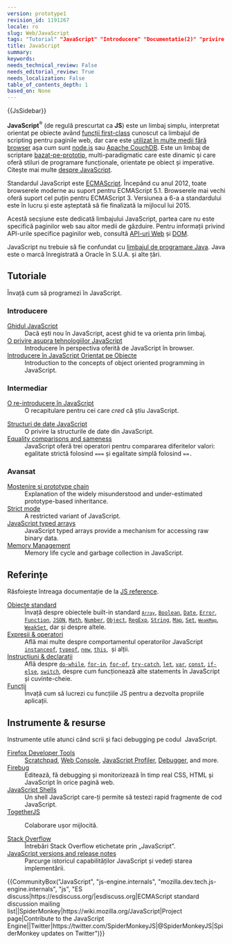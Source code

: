 ```yaml
---
version: prototype1
revision_id: 1191267
locale: ro
slug: Web/JavaScript
tags: "Tutorial" "JavaScript" "Introducere" "Documentatie(2)" "privire generală" "pagina principală"
title: JavaScript
summary: 
keywords: 
needs_technical_review: False
needs_editorial_review: True
needs_localization: False
table_of_contents_depth: 1
based_on: None
---
```

<div>{{JsSidebar}}</div>

<p class="summary"><strong>JavaScript</strong><sup>®</sup> (de regulă prescurtat ca <strong>JS</strong>) este un limbaj simplu, interpretat orientat pe obiecte având <a href="https://en.wikipedia.org/wiki/First-class_functions">funcții first-class</a> cunoscut ca limbajul de scripting pentru paginile web, dar care este <a href="https://en.wikipedia.org/wiki/JavaScript#Uses_outside_web_pages">utilizat în multe medii fără browser</a> așa cum sunt <a href="https://nodejs.org/">node.js</a> sau <a href="https://couchdb.apache.org/">Apache CouchDB</a>. Este un limbaj de scriptare <a href="/ro/docs/https://en.wikipedia.org/wiki/Prototype-based_programming">bazat-pe-prototip</a>, multi-paradigmatic care este dinamic și care oferă stiluri de programare funcționale, orientate pe obiect și imperative. Citește mai multe <a href="https://developer.mozilla.org/en-US/docs/Web/JavaScript/About_JavaScript">despre JavaScript</a>.</p>

<p>Standardul JavaScript este <a href="/en-US/docs/JavaScript/Language_Resources">ECMAScript</a>. Începând cu anul 2012, toate browserele moderne au suport pentru ECMAScript 5.1. Browserele mai vechi oferă suport cel puțin pentru ECMAScript 3. Versiunea a 6-a a standardului este în lucru și este așteptată să fie finalizată la mijlocul lui 2015.</p>

<p>Acestă secșiune este dedicată limbajului JavaScript, partea care nu este specifică paginilor web sau altor medii de găzduire. Pentru informații privind API-urile specifice paginilor web, consultă <a href="https://developer.mozilla.org/en-US/docs/Web/API">API-uri Web</a> și <a href="https://developer.mozilla.org/en-US/docs/Glossary/DOM">DOM</a>.</p>

<p>JavaScript nu trebuie să fie confundat cu <a href="https://en.wikipedia.org/wiki/Java_(programming_language)">limbajul de programare Java</a>. Java este o marcă înregistrată a Oracle în S.U.A. și alte țări.</p>

<div class="column-container">
<div class="column-half">
<h2 id="Tutoriale">Tutoriale</h2>

<p>Învață cum să programezi în JavaScript.</p>

<h3 id="Introducere">Introducere</h3>

<dl>
 <dt><a href="https://developer.mozilla.org/en-US/docs/Web/JavaScript/Guide">Ghidul JavaScript</a></dt>
 <dd>Dacă ești nou în JavaScript, acest ghid te va orienta prin limbaj.</dd>
 <dt><a href="/en-US/docs/Web/JavaScript/JavaScript_technologies_overview">O privire asupra tehnologiilor JavaScript</a></dt>
 <dd>Introducere în perspectiva oferită de JavaScript în browser.</dd>
 <dt><a href="https://developer.mozilla.org/en-US/docs/Web/JavaScript/Introduction_to_Object-Oriented_JavaScript">Introducere în JavaScript Orientat pe Obiecte</a></dt>
 <dd>Introduction to the concepts of object oriented programming in JavaScript.</dd>
</dl>

<h3 id="Intermediar">Intermediar</h3>

<dl>
 <dt><a href="https://developer.mozilla.org/en-US/docs/Web/JavaScript/A_re-introduction_to_JavaScript">O re-introducere în JavaScript</a></dt>
 <dd>O recapitulare pentru cei care <em>cred</em> că știu JavaScript.</dd>
</dl>

<dl>
 <dt><a href="https://developer.mozilla.org/en-US/docs/Web/JavaScript/Data_structures">Structuri de date JavaScript</a></dt>
 <dd>O privire la structurile de date din JavaScript.</dd>
 <dt><a href="/en-US/docs/Web/JavaScript/Equality_comparisons_and_sameness">Equality comparisons and sameness</a></dt>
 <dd>JavaScript oferă trei operatori pentru compararea diferitelor valori: egalitate strictă folosind <code>===</code> și egalitate simplă folosind <code>==.</code></dd>
</dl>

<h3 id="Avansat">Avansat</h3>

<dl>
 <dt><a href="/en-US/docs/Web/JavaScript/Inheritance_and_the_prototype_chain">Moștenire și prototype chain</a></dt>
 <dd>Explanation of the widely misunderstood and under-estimated prototype-based inheritance.</dd>
 <dt><a href="/en-US/docs/Web/JavaScript/Reference/Strict_mode">Strict mode</a></dt>
 <dd>A restricted variant of JavaScript.</dd>
 <dt><a href="https://developer.mozilla.org/en-US/docs/Web/JavaScript/Typed_arrays">JavaScript typed arrays</a></dt>
 <dd>JavaScript typed arrays provide a mechanism for accessing raw binary data.</dd>
 <dt><a href="https://developer.mozilla.org/en-US/docs/Web/JavaScript/Memory_Management">Memory Management</a></dt>
 <dd>Memory life cycle and garbage collection in JavaScript.</dd>
</dl>
</div>

<div class="column-half">
<h2 id="Referințe">Referințe</h2>

<p>Răsfoiește întreaga documentație de la <a href="/en-US/docs/Web/JavaScript/Reference">JS reference</a>.</p>

<dl>
 <dt><a href="/en-US/docs/Web/JavaScript/Reference/Global_Objects">Obiecte standard</a></dt>
 <dd>Învață despre obiectele built-in standard <code><a href="https://developer.mozilla.org/en-US/docs/Web/JavaScript/Reference/Global_Objects/Array" title="The JavaScript Array global object is a constructor for arrays, which are high-level, list-like objects."><code>Array</code></a></code>, <a href="https://developer.mozilla.org/en-US/docs/Web/JavaScript/Reference/Global_Objects/Boolean" title="The Boolean object is an object wrapper for a boolean value."><code>Boolean</code></a>, <a href="https://developer.mozilla.org/en-US/docs/Web/JavaScript/Reference/Global_Objects/Date" title="Creates a JavaScript Date instance that represents a single moment in time. Date objects are based on a time value that is the number of milliseconds since 1 January, 1970 UTC."><code>Date</code></a>, <a href="https://developer.mozilla.org/en-US/docs/Web/JavaScript/Reference/Global_Objects/Error" title="The Error constructor creates an error object. Instances of Error objects are thrown when runtime errors occur. The Error object can also be used as a base objects for user-defined exceptions. See below for standard built-in error types."><code>Error</code></a>, <a href="https://developer.mozilla.org/en-US/docs/Web/JavaScript/Reference/Global_Objects/Function" title="The Function constructor creates a new Function object. In JavaScript every function is actually a Function object."><code>Function</code></a>, <a href="https://developer.mozilla.org/en-US/docs/Web/JavaScript/Reference/Global_Objects/JSON" title="The JSON object contains methods for parsing JavaScript Object Notation (JSON) and converting values to JSON. It can't be called or constructed, and aside from its two method properties it has no interesting functionality of its own."><code>JSON</code></a>, <a href="https://developer.mozilla.org/en-US/docs/Web/JavaScript/Reference/Global_Objects/Math" title="Math is a built-in object that has properties and methods for mathematical constants and functions. Not a function object."><code>Math</code></a>, <a href="https://developer.mozilla.org/en-US/docs/Web/JavaScript/Reference/Global_Objects/Number" title="The Number JavaScript object is a wrapper object allowing you to work with numerical values. A Number object is created using the Number() constructor."><code>Number</code></a>, <a href="/en-US/docs/Web/JavaScript/Reference/Global_Objects/Object"><code>Object</code></a>, <a href="https://developer.mozilla.org/en-US/docs/Web/JavaScript/Reference/Global_Objects/RegExp" title="The RegExp constructor creates a regular expression object for matching text with a pattern."><code>RegExp</code></a>, <a href="https://developer.mozilla.org/en-US/docs/Web/JavaScript/Reference/Global_Objects/String" title="The String global object is a constructor for strings, or a sequence of characters."><code>String</code></a>, <a href="https://developer.mozilla.org/en-US/docs/Web/JavaScript/Reference/Global_Objects/Map" title="The Map object is a simple key/value map. Any value (both objects and primitive values) may be used as either a key or a value."><code>Map</code></a>, <code><a href="/en-US/docs/Web/JavaScript/Reference/Global_Objects/Set">Set</a></code>, <code><a href="https://developer.mozilla.org/en-US/docs/Web/JavaScript/Reference/Global_Objects/WeakMap" title="The WeakMap object is a collection of key/value pairs in which the keys are objects and the values can be arbitrary values."><code>WeakMap</code></a></code>, <a href="https://developer.mozilla.org/en-US/docs/Web/JavaScript/Reference/Global_Objects/WeakSet" title="The WeakSet object lets you store weakly held objects in a collection."><code>WeakSet</code></a>, dar și despre altele.</dd>
 <dt><a href="/en-US/docs/Web/JavaScript/Reference/Operators">Expresii &amp; operatori</a></dt>
 <dd>Află mai multe despre comportamentul operatorilor JavaScript <code><a href="https://developer.mozilla.org/en-US/docs/Web/JavaScript/Reference/Operators/instanceof">instanceof</a></code>, <code><a href="https://developer.mozilla.org/en-US/docs/Web/JavaScript/Reference/Operators/typeof">typeof</a></code>, <code><a href="https://developer.mozilla.org/en-US/docs/Web/JavaScript/Reference/Operators/new">new</a></code>, <code><a href="https://developer.mozilla.org/en-US/docs/Web/JavaScript/Reference/Operators/this">this</a></code>,&nbsp; și alții.</dd>
 <dt><a href="/en-US/docs/Web/JavaScript/Reference/Statements">Instrucțiuni &amp; declarații</a></dt>
 <dd>Află despre <code><a href="https://developer.mozilla.org/en-US/docs/Web/JavaScript/Reference/Statements/do...while">do-while</a></code>, <code><a href="https://developer.mozilla.org/en-US/docs/Web/JavaScript/Reference/Statements/for...in">for-in</a></code>, <code><a href="https://developer.mozilla.org/en-US/docs/Web/JavaScript/Reference/Statements/for...of">for-of</a></code>, <code><a href="https://developer.mozilla.org/en-US/docs/Web/JavaScript/Reference/Statements/try...catch">try-catch</a></code>, <code><a href="https://developer.mozilla.org/en-US/docs/Web/JavaScript/Reference/Statements/let">let</a></code>, <code><a href="https://developer.mozilla.org/en-US/docs/Web/JavaScript/Reference/Statements/var">var</a></code>, <code><a href="https://developer.mozilla.org/en-US/docs/Web/JavaScript/Reference/Statements/const">const</a></code>, <code><a href="https://developer.mozilla.org/en-US/docs/Web/JavaScript/Reference/Statements/if...else">if-else</a></code>, <code><a href="https://developer.mozilla.org/en-US/docs/Web/JavaScript/Reference/Statements/switch">switch</a></code>, despre cum funcționează alte statements în&nbsp;JavaScript și cuvinte-cheie.</dd>
 <dt><a href="/en-US/docs/Web/JavaScript/Reference/Functions">Funcții</a></dt>
 <dd>Învață cum să lucrezi cu funcțiile JS pentru a dezvolta propriile aplicații.</dd>
</dl>

<h2 id="Instrumente_resurse">Instrumente &amp; resurse</h2>

<p>Instrumente utile atunci când scrii și faci debugging pe codul&nbsp; JavaScript.</p>

<dl>
 <dt><a href="/en-US/docs/Tools">Firefox Developer Tools</a></dt>
 <dd><a href="/en-US/docs/Tools/Scratchpad">Scratchpad</a>, <a href="/en-US/docs/Tools/Web_Console">Web Console</a>, <a href="/en-US/docs/Tools/Profiler">JavaScript Profiler</a>, <a href="/en-US/docs/Tools/Debugger">Debugger</a>, and more.</dd>
 <dt><a class="external" href="http://www.getfirebug.com/">Firebug</a></dt>
 <dd>Editează, fă debugging și monitorizează în timp real CSS, HTML și JavaScript în orice pagină web.</dd>
 <dt><a href="/en-US/docs/Web/JavaScript/Shells">JavaScript Shells</a></dt>
 <dd>Un shell JavaScript care-ți permite să testezi rapid fragmente de cod JavaScript.</dd>
 <dt><a href="https://togetherjs.com/">TogetherJS</a></dt>
 <dd>
 <p class="hero-header-text large">Colaborare ușor mijlocită.</p>
 </dd>
 <dt><a href="http://stackoverflow.com/questions/tagged/javascript">Stack Overflow</a></dt>
 <dd>Întrebări Stack Overflow etichetate prin „JavaScript”.</dd>
 <dt><a href="/en-US/docs/Web/JavaScript/New_in_JavaScript">JavaScript versions and release notes</a></dt>
 <dd>Parcurge istoricul capabilităților JavaScript și vedeți starea implementării.</dd>
</dl>
</div>
</div>

<p>{{CommunityBox("JavaScript", "js-engine.internals", "mozilla.dev.tech.js-engine.internals", "js", "ES discuss|https://esdiscuss.org/|esdiscuss.org|ECMAScript standard discussion mailing list||SpiderMonkey|https://wiki.mozilla.org/JavaScript|Project page|Contribute to the JavaScript Engine||Twitter|https://twitter.com/SpiderMonkeyJS|@SpiderMonkeyJS|SpiderMonkey updates on Twitter")}}</p>


